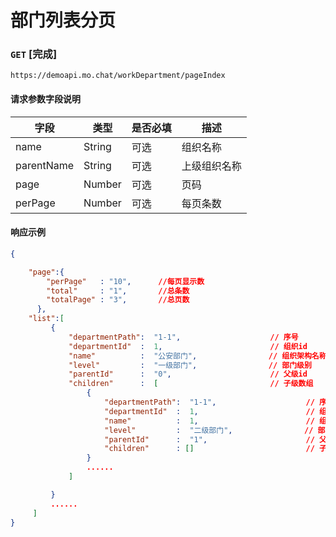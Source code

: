 # 部门列表分页
### `GET`  [完成]
```
https://demoapi.mo.chat/workDepartment/pageIndex
```

#### 请求参数字段说明

| 字段  | 类型 | 是否必填 | 描述|
| ------------- | ------------- | ------------------ | ------------------ |
| name  | String  | 可选 | 组织名称 |
| parentName  | String  | 可选 | 上级组织名称 |
| page  | Number  | 可选 | 页码 |
| perPage  | Number  | 可选 | 每页条数 |


#### 响应示例

```json
{

    "page":{
        "perPage"   : "10",      //每页显示数
        "total"     : "1",       //总条数
        "totalPage" : "3",       //总页数
      },
    "list":[
         {
             "departmentPath":  "1-1",                    // 序号
             "departmentId"  :  1,                        // 组织id
             "name"          :  "公安部门",                // 组织架构名称
             "level"         :  "一级部门",                // 部门级别
             "parentId"      :  "0",                      // 父级id
             "children"      :  [                         // 子级数组
                 {
                     "departmentPath":  "1-1",                    // 序号
                     "departmentId"  :  1,                        // 组织id
                     "name"          :  1,                        // 组织架构名称
                     "level"         :  "二级部门",                // 部门级别
                     "parentId"      :  "1",                      // 父级id
                     "children"      : []                         // 子级数组
                 }
                 ......
             ]

         }
         ......
     ]
}
```